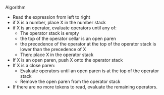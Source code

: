 Algorithm
 - Read the expression from left to right
 - if X is a number, place X in the number stack
 - if X is an operator, evaluate operators until any of:
   - The operator stack is empty
   - the top of the operator cellar is an open paren
   - the precedence of the operator at the top of the operator stack is lower than the precedence of X
   - Then: place X in the operator stack
 - If X is an open paren, push X onto the operator stack
 - If X is a close paren:
   - Evaluate operators until an open paren is at the top of the operator stack
   - Remove the open paren from the operator stack
 - If there are no more tokens to read, evaluate the remaining operators.
